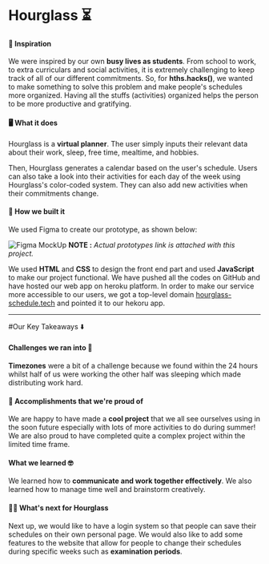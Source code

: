 # Hourglass ⏳

#### 🧠 Inspiration

We were inspired by our own **busy lives as students**. From school to work, to extra curriculars and social activities, it is extremely challenging to keep track of all of our different commitments. So, for **hths.hacks()**, we wanted to make something to solve this problem and make people's schedules more organized.
Having all the stuffs (activities) organized helps the person to be more productive and gratifying.

#### 🖥️ What it does

Hourglass is a **virtual planner**. The user simply inputs their relevant data about their work, sleep, free time, mealtime, and hobbies.

Then, Hourglass generates a calendar based on the user's schedule. Users can also take a look into their activities for each day of the week using Hourglass's color-coded system. They can also add new activities when their commitments change.

#### 👷 How we built it
We used Figma to create our prototype, as shown below:

![Figma MockUp](https://cloud-247r8ckb6-hack-club-bot.vercel.app/0capture.png)
**NOTE :** _Actual prototypes link is attached with this project._

We used **HTML** and **CSS** to design the front end part and used **JavaScript** to make our project functional. We have pushed all the codes on GitHub and have hosted our web app on heroku platform. In order to make our service more accessible to our users, we got a top-level domain [hourglass-schedule.tech](http://www.hourglass-schedule.tech/) and pointed it to our hekoru app.

---
#Our Key Takeaways ⬇️

#### Challenges we ran into 😤

__Timezones__ were a bit of a challenge because we found within the 24 hours whilst half of us were working the other half was sleeping which made distributing work hard.

#### 💪 Accomplishments that we're proud of
 
We are happy to have made a **cool project** that we all see ourselves using in the soon future especially with lots of more activities to do during summer! We are also proud to have completed quite a complex project within the limited time frame.

#### What we learned 🤓

We learned how to **communicate and work together effectively**. We also learned how to manage time well and brainstorm creatively. 

#### 🤷‍♂️ What's next for Hourglass

Next up, we would like to have a login system so that people can save their schedules on their own personal page. We would also like to add some features to the website that allow for people to change their schedules during specific weeks such as **examination periods**.
